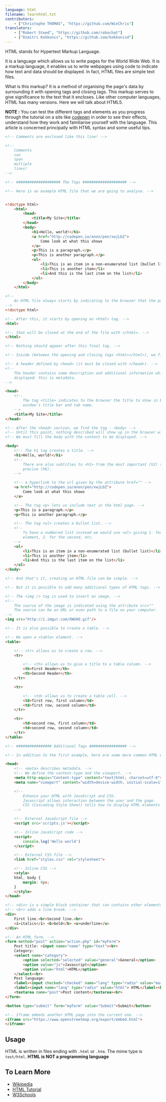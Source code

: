 ```yaml
---
language: html
filename: learnhtml.txt
contributors:
    - ["Christophe THOMAS", "https://github.com/WinChris"]
translators:
    - ["Robert Steed", "https://github.com/robochat"]
    - ["Dimitri Kokkonis", "https://github.com/kokkonisd"]
---
```


HTML stands for Hypertext Markup Language.

It is a language which allows us to write pages for the World Wide Web.
It is a markup language, it enables us to write webpages using code to indicate
how text and data should be displayed.  In fact, HTML files are simple text
files.

What is this markup? It is a method of organising the page's data by
surrounding it with opening tags and closing tags.  This markup serves to give
significance to the text that it encloses.  Like other computer languages, HTML
has many versions. Here we will talk about HTML5.

**NOTE :**  You can test the different tags and elements as you progress through
the tutorial on a site like [codepen](http://codepen.io/pen/) in order to see
their effects, understand how they work and familiarise yourself with the
language.  This article is concerned principally with HTML syntax and some
useful tips.


```html
<!-- Comments are enclosed like this line! -->

<!--
	Comments
	can
	span
	multiple
	lines!
-->

<!-- #################### The Tags #################### -->

<!-- Here is an example HTML file that we are going to analyse. -->


<!doctype html>
	<html>
		<head>
			<title>My Site</title>
		</head>
		<body>
			<h1>Hello, world!</h1>
			<a href="http://codepen.io/anon/pen/xwjLbZ">
				Come look at what this shows
			</a>
			<p>This is a paragraph.</p>
			<p>This is another paragraph.</p>
			<ul>
				<li>This is an item in a non-enumerated list (bullet list)</li>
				<li>This is another item</li>
				<li>And this is the last item on the list</li>
			</ul>
		</body>
	</html>

<!--
	An HTML file always starts by indicating to the browser that the page is HTML.
-->
<!doctype html>

<!-- After this, it starts by opening an <html> tag. -->
<html>

<!-- that will be closed at the end of the file with </html>. -->
</html>

<!-- Nothing should appear after this final tag. -->

<!-- Inside (between the opening and closing tags <html></html>), we find: -->

<!-- A header defined by <head> (it must be closed with </head>). -->
<!--
	The header contains some description and additional information which are not
	displayed; this is metadata.
-->

<head>
	<!--
		The tag <title> indicates to the browser the title to show in browser
		window's title bar and tab name.
	-->
	<title>My Site</title>
</head>

<!-- After the <head> section, we find the tag - <body> -->
<!-- Until this point, nothing described will show up in the browser window. -->
<!-- We must fill the body with the content to be displayed. -->

<body>
	<!-- The h1 tag creates a title. -->
	<h1>Hello, world!</h1>
	<!--
		There are also subtitles to <h1> from the most important (h2) to the most
		precise (h6).
	-->

	<!-- a hyperlink to the url given by the attribute href="" -->
	<a href="http://codepen.io/anon/pen/xwjLbZ">
		Come look at what this shows
	</a>

	<!-- The tag <p> lets us include text in the html page. -->
	<p>This is a paragraph.</p>
	<p>This is another paragraph.</p>

	<!-- The tag <ul> creates a bullet list. -->
	<!--
		To have a numbered list instead we would use <ol> giving 1. for the first
		element, 2. for the second, etc.
	-->
	<ul>
		<li>This is an item in a non-enumerated list (bullet list)</li>
		<li>This is another item</li>
		<li>And this is the last item on the list</li>
	</ul>
</body>

<!-- And that's it, creating an HTML file can be simple. -->

<!-- But it is possible to add many additional types of HTML tags. -->

<!-- The <img /> tag is used to insert an image. -->
<!--
	The source of the image is indicated using the attribute src=""
	The source can be an URL or even path to a file on your computer.
-->
<img src="http://i.imgur.com/XWG0O.gif"/>

<!-- It is also possible to create a table. -->

<!-- We open a <table> element. -->
<table>

	<!-- <tr> allows us to create a row. -->
	<tr>

		<!-- <th> allows us to give a title to a table column. -->
		<th>First Header</th>
		<th>Second Header</th>
	</tr>

	<tr>

		<!-- <td> allows us to create a table cell. -->
		<td>first row, first column</td>
		<td>first row, second column</td>
	</tr>

	<tr>
		<td>second row, first column</td>
		<td>second row, second column</td>
	</tr>
</table>

<!-- ################ Additional Tags ################# -->

<!-- In addition to the first example, here are some more common HTML element tags. -->

<head>
	<!-- <meta> describes metadata. -->
	<!-- We define the content-type and the viewport. -->
	<meta http-equiv="Content-type" content="text/html; charset=utf-8">
	<meta name="viewport" content="width=device-width, initial-scale=1">

	<!--
		Enhance your HTML with JavaScript and CSS.
		Javascript allows interaction between the user and the page.
		CSS (Cascading Style Sheet) tells how to display HTML elements in the browser.
	-->

	<!-- External JavaScript file -->
	<script src='scripts.js'></script>

	<!-- Inline JavaScript code -->
	<script>
		console.log('Hello world')
	</script>

	<!-- External CSS file -->
	<link href="styles.css" rel="stylesheet">

	<!-- Inline CSS -->
	<style>
	html, body {
		margin: 0px;
	}
	</style>
</head>

<!-- <div> is a simple block container that can contains other elements. -->
<!-- <br> adds a line break. -->
<div>
	First line.<br>Second line.<br>
	<i>italics</i> <b>bold</b> <u>underline</u>
</div>

<!-- An HTML form. -->
<form method="post" action="action.php" id="myForm">
	Post title: <input name="name" type="text"><br>
	Category:
	<select name="category">
		<option selected="selected" value="general">General</option>
		<option value="js">Javascript</option>
		<option value="html">HTML</option>
	</select><br>
	Post language:
	<label><input checked="checked" name="lang" type="radio" value="markdown"> Markdown</label>
	<label><input name="lang" type="radio" value="html"> HTML</label><br>
	<textarea name="post">Post content</textarea><br>
</form>

<button type="submit" form="myForm" value="Submit">Submit</button>

<!-- Iframe embeds another HTML page into the current one. -->
<iframe src="https://www.openstreetmap.org/export/embed.html">
</iframe>


```

## Usage

HTML is written in files ending with `.html` or `.htm`. The mime type is
`text/html`.
**HTML is NOT a programming language**
## To Learn More

* [Wikipedia](https://en.wikipedia.org/wiki/HTML)
* [HTML Tutorial](https://developer.mozilla.org/en-US/docs/Web/HTML)
* [W3Schools](http://www.w3schools.com/html/html_intro.asp)
